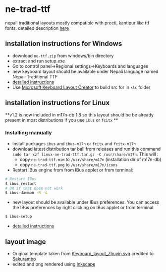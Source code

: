 ne-trad-ttf
===========

nepali traditional layouts mostly compatible with preeti, kantipur like ttf fonts. detailed description [here](http://nepalitankan.blogspot.com/2013/10/nepali-traditional.html)

## installation instructions for Windows 
- download `ne-ttf.zip` from windows/bin directory 
- extract and run setup.exe
- Go to control panel->Regional settings->Keyboards and languages
- new keyboard layout should be available under Nepali language named Nepali Traditional TTF
- [detailed instructions](http://nepalitankan.blogspot.com/2013/10/ne-trad-ttf-for-ms-windows.html)
- Use [Microsoft Keyboard Layout Creator](https://www.microsoft.com/en-us/download/details.aspx?id=102134) to build src for in `klc` folder

## installation instructions for Linux 
**v1.2 is now included in m17n-db 1.8 so this layout should be be already present in most distributions if you use `ibus` or `fcitx` ** 
### Installing manually
- install packages `ibus` and `ibus-m17n` or `fcitx` and `fcitx-m17n`
- download latest distribution tar ball from releases and run this command `sudo tar xzf linux-ne-trad-ttf.tar.gz -C /usr/share/m17n`. This will :
    - copy `ne-trad-ttf.mim` to `/usr/share/m17n` (installation dir of m17n-db)
    - copy `ne-trad-ttf.png` to `/usr/share/m17n/icons`
- Restart IBus engine from from IBus applet or from terminal:
```bash
# Restart IBus
$ ibus restart
# OR if that does not work 
$ ibus-daemon -R -d
```
- new layout should be available under IBus preferences. You can access the IBus preferences by right clicking on IBus applet or from terminal:
```bash
$ ibus-setup
```
- [detailed instructions](http://nepalitankan.blogspot.com/2013/10/ne-trad-ttf-for-linux.html)

## layout image
- Original template taken from [Keyboard_layout_Zhuyin.svg](http://en.wikipedia.org/wiki/File:Keyboard_layout_Zhuyin.svg) credited to [Sakurambo](http://commons.wikimedia.org/wiki/User:Sakurambo)
- edited and png rendered using [Inkscape](http://http://inkscape.org/) 
